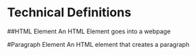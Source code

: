 # Technical Definitions

##HTML Element
An HTML Element goes into a webpage

#Paragraph Element
An HTML element that creates a paragraph
